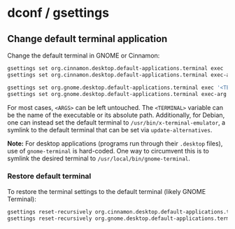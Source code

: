 # dconf / gsettings

## Change default terminal application

Change the default terminal in GNOME or Cinnamon:

```sh
gsettings set org.cinnamon.desktop.default-applications.terminal exec '<TERMINAL>'
gsettings set org.cinnamon.desktop.default-applications.terminal exec-arg '<ARGS>'
```

```sh
gsettings set org.gnome.desktop.default-applications.terminal exec '<TERMINAL>'
gsettings set org.gnome.desktop.default-applications.terminal exec-arg '<ARGS>'
```

For most cases, `<ARGS>` can be left untouched. The `<TERMINAL>` variable can be
the name of the executable or its absolute path. Additionally, for Debian, one
can instead set the default terminal to `/usr/bin/x-terminal-emulator`, a
symlink to the default terminal that can be set via `update-alternatives`.

**Note:** For desktop applications (programs run through their `.desktop`
files), use of `gnome-terminal` is hard-coded. One way to circumvent this is to
symlink the desired terminal to `/usr/local/bin/gnome-terminal`.

### Restore default terminal

To restore the terminal settings to the default terminal (likely GNOME
Terminal):

```sh
gsettings reset-recursively org.cinnamon.desktop.default-applications.terminal
gsettings reset-recursively org.gnome.desktop.default-applications.terminal
```
